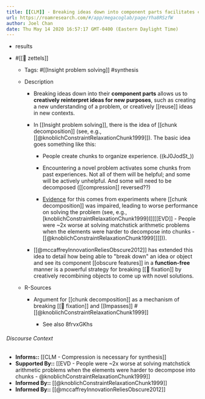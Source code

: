```yaml
---
title: [[CLM]] - Breaking ideas down into component parts facilitates creative reinterpretation
url: https://roamresearch.com/#/app/megacoglab/page/Yha8RSzfW
author: Joel Chan
date: Thu May 14 2020 16:57:17 GMT-0400 (Eastern Daylight Time)
---
```


- results
- #[[🌲 zettels]]

    - Tags: #[[Insight problem solving]] #synthesis

    - Description

        - Breaking ideas down into their __component parts__ allows us to **creatively reinterpret ideas for new purposes**, such as creating a new understanding of a problem, or creatively [[reuse]] ideas in new contexts.

        - In [[Insight problem solving]], there is the idea of [[chunk decomposition]] (see, e.g., [[@knoblichConstraintRelaxationChunk1999]]). The basic idea goes something like this:

            - People create chunks to organize experience. ((kJ0JodSt_))

            - Encountering a novel problem activates some chunks from past experiences. Not all of them will be helpful; and some will be actively unhelpful. And some will need to be decomposed ([[compression]] reversed??)

            - [Evidence]([[SupportedBy]]) for this comes from experiments where [[chunk decomposition]] was impaired, leading to worse performance on solving the problem (see, e.g.,  [knoblichConstraintRelaxationChunk1999]([[[[EVD]] - People were ~2x worse at solving matchstick arithmetic problems when the elements were harder to decompose into chunks - [[@knoblichConstraintRelaxationChunk1999]]]])).

        - [[@mccaffreyInnovationReliesObscure2012]] has extended this idea to detail how being able to "break down" an idea or object and see its component [[obscure features]] in a **__function-free__** manner is a powerful strategy for breaking [[🧱 fixation]] by creatively recombining objects to come up with novel solutions.

    - R-Sources

        - Argument for [[chunk decomposition]] as a mechanism of breaking [[🧱 fixation]] and [[Impasses]] #[[@knoblichConstraintRelaxationChunk1999]]

            - See also 8frvxGKhs

###### Discourse Context

- **Informs::** [[CLM - Compression is necessary for synthesis]]
- **Supported By::** [[EVD - People were ~2x worse at solving matchstick arithmetic problems when the elements were harder to decompose into chunks - @knoblichConstraintRelaxationChunk1999]]
- **Informed By::** [[@knoblichConstraintRelaxationChunk1999]]
- **Informed By::** [[@mccaffreyInnovationReliesObscure2012]]
